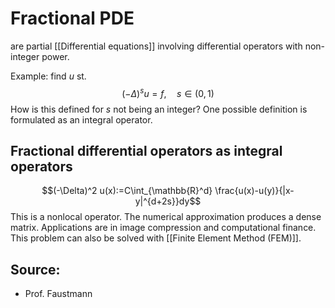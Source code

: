 # Fractional PDE
are partial [[Differential equations]] involving differential operators with non-integer power.

Example: find $u$ st.
$$(-\Delta)^s u = f, \quad s\in(0,1)$$
How is this defined for $s$ not being an integer?
One possible definition is formulated as an integral operator.


## Fractional differential operators as integral operators
$$(-\Delta)^2 u(x):=C\int_{\mathbb{R}^d} \frac{u(x)-u(y)}{|x-y|^{d+2s}}dy$$
This is a nonlocal operator. The numerical approximation produces a dense matrix. Applications are in image compression and computational finance.
This problem can also be solved with [[Finite Element Method (FEM)]].


## Source:
- Prof. Faustmann
